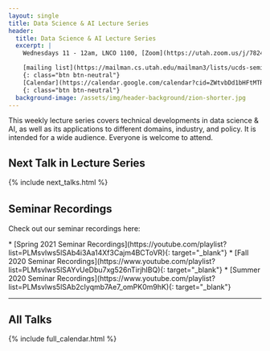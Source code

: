 ```yaml
---
layout: single
title: Data Science & AI Lecture Series
header:
  title: Data Science & AI Lecture Series
  excerpt: |
    Wednesdays 11 - 12am, LNCO 1100, [Zoom](https://utah.zoom.us/j/7824755969?pwd=SUplL1EwUmU0TE5JRkhyQ2dtNmsvdz09)

    [mailing list](https://mailman.cs.utah.edu/mailman3/lists/ucds-seminar.cs.utah.edu/)
    {: class="btn btn-neutral"}
    [Calendar](https://calendar.google.com/calendar?cid=ZWtvbDd1bHFtMTRudjE1NWFuZ3V0MnJsZm9AZ3JvdXAuY2FsZW5kYXIuZ29vZ2xlLmNvbQ)
    {: class="btn btn-neutral"}
  background-image: /assets/img/header-background/zion-shorter.jpg
---
```


This weekly lecture series covers technical developments in data science & AI, as well as its applications to different domains, industry, and policy. It is intended for a wide audience.  Everyone is welcome to attend.  

## Next Talk in Lecture Series

{% include next_talks.html %}

<h2 style="margin-top: 32px;">Seminar Recordings</h2>
<p style="margin-top: 0px;">Check out our seminar recordings here:</p>
* [Spring 2021 Seminar Recordings](https://youtube.com/playlist?list=PLMsvlws5lSAb4i3Aa14Xf3Cajm4BCToVR){: target="_blank"}
* [Fall 2020 Seminar Recordings](https://www.youtube.com/playlist?list=PLMsvlws5lSAYvUeDbu7xg526nTirjhIBQ){: target="_blank"}
* [Summer 2020 Seminar Recordings](https://www.youtube.com/playlist?list=PLMsvlws5lSAb2cIyqmb7Ae7_omPK0m9hK){: target="_blank"}

---

## All Talks

{% include full_calendar.html %}
